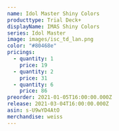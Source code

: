 ```yaml
---
name: Idol Master Shiny Colors
producttype: Trial Deck+
displayName: IMAS Shiny Colors
series: Idol Master
image: images/isc_td_lan.png
color: "#80468e"
pricings:
  - quantity: 1
    price: 19
  - quantity: 2
    price: 31
  - quantity: 6
    price: 86
preorder: 2021-01-05T16:00:00.000Z
release: 2021-03-04T16:00:00.000Z
asin: s-U9wYD4AtO
merchandise: weiss
---
```

